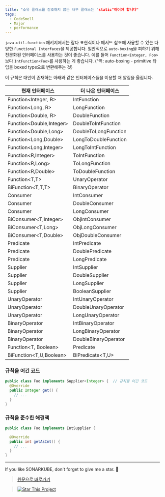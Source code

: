 ```yaml
---
title: "소유 클래스를 참조하지 않는 내부 클래스는 "static"이어야 합니다"
tags:
  - CodeSmell
  - Major
  - performance
---
```


`java.util.function` 패키지에서는 람다 표현식이나 메서드 참조에 사용할 수 있는 다양한 `Functional Interfaces`을 제공합니다.
일반적으로 `auto-boxing`을 피하기 위해 전문화된 인터페이스를 사용하는 것이 좋습니다.
예를 들어 `Function<Integer, Foo>`보다 `IntFunction<Foo>`를 사용하는 게 좋습니다.
(^역: auto-boxing - primitive 타입을 boxed type으로 변환해주는 것)

이 규칙은 대안이 존재하는 아래와 같은 인터페이스들을 이용할 때 알림을 울립니다.

| 현재 인터페이스          | 더 나은 인터페이스   |
| ------------------------ | -------------------- |
| Function<Integer, R>     | IntFunction<R>       |
| Function<Long, R>        | LongFunction<R>      |
| Function<Double, R>      | DoubleFunction<R>    |
| Function<Double,Integer> | DoubleToIntFunction  |
| Function<Double,Long>    | DoubleToLongFunction |
| Function<Long,Double>    | LongToDoubleFunction |
| Function<Long,Integer>   | LongToIntFunction    |
| Function<R,Integer>      | ToIntFunction<R>     |
| Function<R,Long>         | ToLongFunction<R>    |
| Function<R,Double>       | ToDoubleFunction<R>  |
| Function<T,T>            | UnaryOperator<T>     |
| BiFunction<T,T,T>        | BinaryOperator<T>    |
| Consumer<Integer>        | IntConsumer          |
| Consumer<Double>         | DoubleConsumer       |
| Consumer<Long>           | LongConsumer         |
| BiConsumer<T,Integer>    | ObjIntConsumer<T>    |
| BiConsumer<T,Long>       | ObjLongConsumer<T>   |
| BiConsumer<T,Double>     | ObjDoubleConsumer<T> |
| Predicate<Integer>       | IntPredicate         |
| Predicate<Double>        | DoublePredicate      |
| Predicate<Long>          | LongPredicate        |
| Supplier<Integer>        | IntSupplier          |
| Supplier<Double>         | DoubleSupplier       |
| Supplier<Long>           | LongSupplier         |
| Supplier<Boolean>        | BooleanSupplier      |
| UnaryOperator<Integer>   | IntUnaryOperator     |
| UnaryOperator<Double>    | DoubleUnaryOperator  |
| UnaryOperator<Long>      | LongUnaryOperator    |
| BinaryOperator<Integer>  | IntBinaryOperator    |
| BinaryOperator<Long>     | LongBinaryOperator   |
| BinaryOperator<Double>   | DoubleBinaryOperator |
| Function<T, Boolean>     | Predicate<T>         |
| BiFunction<T,U,Boolean>  | BiPredicate<T,U>     |

### 규칙을 어긴 코드

```java
public class Foo implements Supplier<Integer> {  // 규칙을 어긴 코드
  @Override
  public Integer get() {
    // ...
  }
}
```

### 규칙을 준수한 해결책

```java
public class Foo implements IntSupplier {

  @Override
  public int getAsInt() {
    // ...
  }
}
```

---

If you like SONARKUBE, don't forget to give me a star. :star2:

> [원문으로 바로가기](https://rules.sonarsource.com/java/RSPEC-4276)

> [![Star This Project](https://img.shields.io/github/stars/kantabile/sonarkube.svg?label=Stars&style=social)](https://github.com/kantabile/sonarkube)
